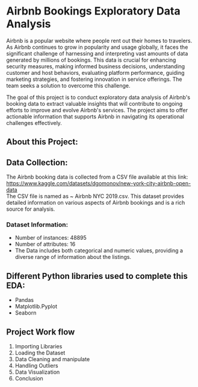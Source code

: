 # Airbnb Bookings Exploratory Data Analysis
Airbnb is a popular website where people rent out their homes to travelers. As Airbnb continues to grow in popularity and usage globally, it faces the significant challenge of harnessing and interpreting vast amounts of data generated by millions of bookings. This data is crucial for enhancing security measures, making informed business decisions, understanding customer and host behaviors, evaluating platform performance, guiding marketing strategies, and fostering innovation in service offerings. The team seeks a solution to overcome this challenge.


The goal of this project is to conduct exploratory data analysis of Airbnb's booking data to extract valuable insights that will contribute to ongoing efforts to improve and evolve Airbnb's services. The project aims to offer actionable information that supports Airbnb in navigating its operational challenges effectively.


## **About this Project:**
## **Data Collection:** <br/>
The Airbnb booking data is collected from a CSV file available at this link: https://www.kaggle.com/datasets/dgomonov/new-york-city-airbnb-open-data <br/>
The CSV file is named as ~ Airbnb NYC 2019.csv. This dataset provides detailed information on various aspects of Airbnb bookings and is a rich source for analysis.
### Dataset Information:
* Number of instances: 48895
* Number of attributes: 16
* The Data includes both categorical and numeric values, providing a diverse range of information about the listings.


## **Different Python libraries used to complete this EDA:**

* Pandas
* Matplotlib.Pyplot
* Seaborn


## **Project Work flow**

1. Importing Libraries
2. Loading the Dataset
3. Data Cleaning and manipulate
4. Handling Outliers
5. Data Visualization
6. Conclusion

